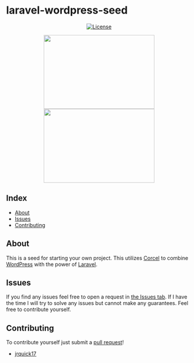 # laravel-wordpress-seed

<p align="center">
  <a href="https://packagist.org/packages/laravel/framework"><img src="https://poser.pugx.org/laravel/framework/license.svg" alt="License"></a>
</p>

<p align="center">
  <img height="200" width="300" src="https://laravel.com/assets/img/components/logo-laravel.svg">
  <img height="200" width="300" src="https://s.w.org/style/images/about/WordPress-logotype-alternative.png">
</p>

## Index ##

* [About](#about)
* [Issues](#issues)
* [Contributing](#contributing)

## About ## 

This is a seed for starting your own project. This utilizes [Corcel](https://github.com/corcel/corcel) to combine [WordPress](https://wordpress.org) with the power of [Laravel](https://laravel.com/).

## Issues ##
                    
If you find any issues feel free to open a request in [the Issues tab](https://github.com/jrquick17/laravel-wordpress-seed/issues). If I have the time I will try to solve any issues but cannot make any guarantees. Feel free to contribute yourself.
                    
## Contributing

To contribute yourself just submit a [pull request](https://github.com/jrquick17/laravel-wordpress-seed/pulls)!
                    
* [jrquick17](https://github.com/jrquick17)
